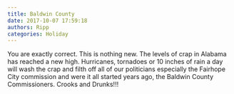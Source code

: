 ```yaml
---
title: Baldwin County
date: 2017-10-07 17:59:18
authors: Ripp
categories: Holiday
---
```


 You are exactly correct. This is nothing new. The levels of crap in Alabama has reached a new high. Hurricanes, tornadoes or 10 inches of rain a day will wash the crap and filth off all of our politicians especially the Fairhope City commission and were it all started years ago, the Baldwin County Commissioners. Crooks and Drunks!!!